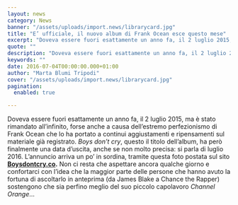 ```yaml
---
layout: news
category: News
banner: "/assets/uploads/import.news/librarycard.jpg"
title: "E’ ufficiale, il nuovo album di Frank Ocean esce questo mese"
excerpt: "Doveva essere fuori esattamente un anno fa, il 2 luglio 2015, ma è stato rimandato all’infinito, forse anche a causa dell’estremo perfezionismo di Frank Ocean che lo ha portato a continui aggiustamenti e ripensamenti sul materiale già registrato. Boys don’t cry, questo il titolo dell’album, ha però finalmente una data d’uscita, anche se non molto [&hellip"
quote: ""
description: "Doveva essere fuori esattamente un anno fa, il 2 luglio 2015, ma è stato rimandato all’infinito, forse anche a causa dell’estremo perfezionismo di Frank Ocean che lo ha portato a continui aggiustamenti e ripensamenti sul materiale già registrato. Boys don’t cry, questo il titolo dell’album, ha però finalmente una data d’uscita, anche se non molto [&hellip"
keywords: ""
date: 2016-07-04T00:00:00.000+01:00
author: "Marta Blumi Tripodi"
cover: "/assets/uploads/import.news/librarycard.jpg"
pagination:
  enabled: true

---
```


Doveva essere fuori esattamente un anno fa, il 2 luglio 2015, ma è stato rimandato all’infinito, forse anche a causa dell’estremo perfezionismo di Frank Ocean che lo ha portato a continui aggiustamenti e ripensamenti sul materiale già registrato. _Boys don’t cry_, questo il titolo dell’album, ha però finalmente una data d’uscita, anche se non molto precisa: si parla di luglio 2016\. L’annuncio arriva un po’ in sordina, tramite questa foto postata sul sito **[Boysdontcry.co](http://boysdontcry.co/).** Non ci resta che aspettare ancora qualche giorno e confortarci con l’idea che la maggior parte delle persone che hanno avuto la fortuna di ascoltarlo in anteprima (da James Blake a Chance the Rapper) sostengono che sia perfino meglio del suo piccolo capolavoro _Channel Orange_…